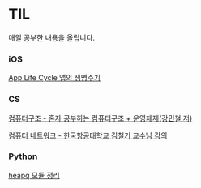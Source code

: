 # TIL

매일 공부한 내용을 올립니다.

### iOS
[App Life Cycle 앱의 생명주기](https://github.com/ziuge/TIL/blob/main/iOS/App%20Life%20Cycle%20앱의%20생명%20주기.md)

### CS
[컴퓨터구조 - 혼자 공부하는 컴퓨터구조 + 운영체제(강민철 저)](https://github.com/ziuge/TIL/tree/main/CS/%EC%BB%B4%ED%93%A8%ED%84%B0%EA%B5%AC%EC%A1%B0)


[컴퓨터 네트워크 - 한국항공대학교 김철기 교수님 강의](https://github.com/ziuge/TIL/tree/main/CS/컴퓨터%20네트워크)

### Python
[heapq 모듈 정리](https://github.com/ziuge/TIL/blob/main/Python/heapq%20모듈%20정리.md)


